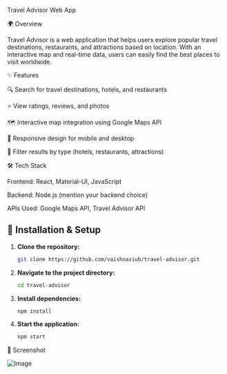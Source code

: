 Travel Advisor Web App

🌍 Overview

Travel Advisor is a web application that helps users explore popular travel destinations, restaurants, and attractions based on location. With an interactive map and real-time data, users can easily find the best places to visit worldwide.

✨ Features

🔍 Search for travel destinations, hotels, and restaurants

⭐ View ratings, reviews, and photos

🗺️ Interactive map integration using Google Maps API

📱 Responsive design for mobile and desktop

📌 Filter results by type (hotels, restaurants, attractions)

🛠️ Tech Stack

Frontend: React, Material-UI, JavaScript

Backend: Node.js (mention your backend choice)

APIs Used: Google Maps API, Travel Advisor API

## 🚀 Installation & Setup

1. **Clone the repository:**
   ```bash
   git clone https://github.com/vaishnaviub/travel-advisor.git

2. **Navigate to the project directory:**
   ```bash
   cd travel-advisor

3. **Install dependencies:**
   ```bash
   npm install

4. **Start the application:**
   ```bash
   npm start

📸 Screenshot

![Image](https://github.com/user-attachments/assets/bff199fc-79af-4a85-bb7e-57c5c9b90765)

